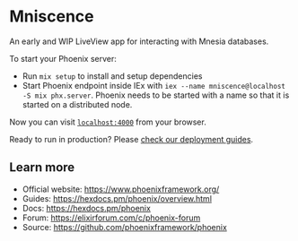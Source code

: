 # Mniscence

An early and WIP LiveView app for interacting with Mnesia databases.

To start your Phoenix server:

  * Run `mix setup` to install and setup dependencies
  * Start Phoenix endpoint inside IEx with `iex --name mniscence@localhost -S mix phx.server`. Phoenix needs to be started with a name so that it is started on a distributed node.

Now you can visit [`localhost:4000`](http://localhost:4000) from your browser.

Ready to run in production? Please [check our deployment guides](https://hexdocs.pm/phoenix/deployment.html).

## Learn more

  * Official website: https://www.phoenixframework.org/
  * Guides: https://hexdocs.pm/phoenix/overview.html
  * Docs: https://hexdocs.pm/phoenix
  * Forum: https://elixirforum.com/c/phoenix-forum
  * Source: https://github.com/phoenixframework/phoenix
